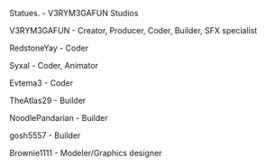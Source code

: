 Statues. - V3RYM3GAFUN Studios

V3RYM3GAFUN - Creator, Producer, Coder, Builder, SFX specialist

RedstoneYay - Coder

Syxal - Coder, Animator

Evtema3 - Coder

TheAtlas29 - Builder

NoodlePandarian - Builder

gosh5557 - Builder

Brownie1111 - Modeler/Graphics designer
